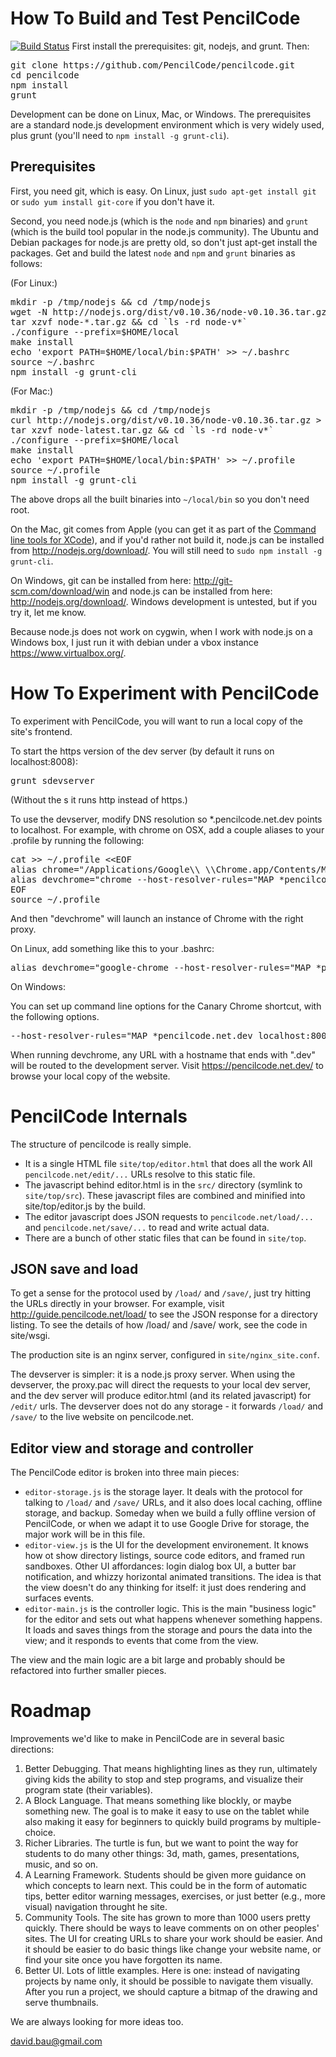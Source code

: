 How To Build and Test PencilCode
================================
[![Build Status](https://travis-ci.org/PencilCode/pencilcode.png?branch=master)](https://travis-ci.org/PencilCode/pencilcode)
First install the prerequisites: git, nodejs, and grunt.  Then:

<pre>
git clone https://github.com/PencilCode/pencilcode.git
cd pencilcode
npm install
grunt
</pre>

Development can be done on Linux, Mac, or Windows.
The prerequisites are a standard node.js development environment
which is very widely used, plus grunt (you'll need to
`npm install -g grunt-cli`).

Prerequisites
-------------

First, you need git, which is easy.  On Linux,
just `sudo apt-get install git` or `sudo yum install git-core`
if you don't have it.

Second, you need node.js (which is the `node` and `npm` binaries)
and `grunt` (which is the build tool popular in the node.js community).
The Ubuntu and Debian packages for node.js are pretty old, so don't
just apt-get install the packages.  Get and build the latest `node` and
`npm` and `grunt` binaries as follows:

(For Linux:)

<pre>
mkdir -p /tmp/nodejs && cd /tmp/nodejs
wget -N http://nodejs.org/dist/v0.10.36/node-v0.10.36.tar.gz
tar xzvf node-*.tar.gz && cd `ls -rd node-v*`
./configure --prefix=$HOME/local
make install
echo 'export PATH=$HOME/local/bin:$PATH' &gt;&gt; ~/.bashrc
source ~/.bashrc
npm install -g grunt-cli
</pre>

(For Mac:)

<pre>
mkdir -p /tmp/nodejs && cd /tmp/nodejs
curl http://nodejs.org/dist/v0.10.36/node-v0.10.36.tar.gz > node-latest.tar.gz
tar xzvf node-latest.tar.gz && cd `ls -rd node-v*`
./configure --prefix=$HOME/local
make install
echo 'export PATH=$HOME/local/bin:$PATH' &gt;&gt; ~/.profile
source ~/.profile
npm install -g grunt-cli
</pre>

The above drops all the built binaries into `~/local/bin` so you
don't need root.

On the Mac, git comes from Apple (you can get it as part of the
[Command line tools for XCode](https://developer.apple.com/downloads/index.action?q=xcode#)),
and if you'd rather not build it, node.js can be installed from
http://nodejs.org/download/.
You will still need to `sudo npm install -g grunt-cli`.

On Windows, git can be installed from here:
http://git-scm.com/download/win and node.js can be installed
from here: http://nodejs.org/download/.  Windows development
is untested, but if you try it, let me know.

Because node.js does not work on cygwin, when I work with node.js
on a Windows box, I just run it with debian under a vbox instance
https://www.virtualbox.org/.


How To Experiment with PencilCode
=================================

To experiment with PencilCode, you will want to run a local
copy of the site's frontend.

To start the https version of the
dev server (by default it runs on localhost:8008):

<pre>
grunt sdevserver
</pre>

(Without the s it runs http instead of https.)

To use the devserver, modify DNS resolution so *.pencilcode.net.dev points to
localhost.  For example, with chrome on OSX, add a couple aliases to
your .profile by running the following:

<pre>
cat &gt;&gt; ~/.profile &lt;&lt;EOF
alias chrome="/Applications/Google\\ \\Chrome.app/Contents/MacOS/Google\\ \\Chrome"
alias devchrome="chrome --host-resolver-rules="MAP *pencilcode.net.dev localhost:8008" --user-data-dir=$HOME/devchrome --ignore-certificate-errors https://pencilcode.net.dev/"
EOF
source ~/.profile
</pre>

And then "devchrome" will launch an instance of Chrome with the right proxy.

On Linux, add something like this to your .bashrc:

<pre>
alias devchrome="google-chrome --host-resolver-rules="MAP *pencilcode.net.dev localhost:8008" --user-data-dir=$HOME/devchrome --ignore-certificate-errors https://pencilcode.net.dev/"
</pre>

On Windows:

You can set up command line options for the Canary Chrome shortcut, with the following options.

<pre>
--host-resolver-rules="MAP *pencilcode.net.dev localhost:8008" --ignore-certificate-errors https://pencilcode.net.dev/"
</pre>

When running devchrome, any URL with a hostname that ends with ".dev"
will be routed to the development server.  Visit https://pencilcode.net.dev/
to browse your local copy of the website.


PencilCode Internals
====================

The structure of pencilcode is really simple.
* It is a single HTML file `site/top/editor.html` that does all the work
  All `pencilcode.net/edit/...` URLs resolve to this static file.
* The javascript behind editor.html is in the `src/` directory (symlink
  to `site/top/src`).  These javascript files are combined and minified
  into site/top/editor.js by the build.
* The editor javascript does JSON requests to `pencilcode.net/load/...`
  and `pencilcode.net/save/...` to read and write actual data.
* There are a bunch of other static files that can be found in
  `site/top`.

JSON save and load
------------------

To get a sense for the protocol used by `/load/` and `/save/`, just
try hitting the URLs directly in your browser.  For example, visit
http://guide.pencilcode.net/load/ to see the JSON response for
a directory listing.  To see the details of how /load/ and /save/
work, see the code in site/wsgi.

The production site is an nginx server, configured in `site/nginx_site.conf`.

The devserver is simpler: it is a node.js proxy server.  When using
the devserver, the proxy.pac will direct the requests to your local
dev server, and the dev server will produce editor.html (and its
related javascript) for `/edit/` urls.  The devserver does not do any
storage - it forwards `/load/` and `/save/` to the live website on
pencilcode.net.

Editor view and storage and controller
--------------------------------------

The PencilCode editor is broken into three main pieces:

* `editor-storage.js` is the storage layer.  It deals with the
  protocol for talking to `/load/` and `/save/` URLs, and it also
  does local caching, offline storage, and backup.  Someday
  when we build a fully offline version of PencilCode, or when
  we adapt it to use Google Drive for storage, the major work
  will be in this file.
* `editor-view.js` is the UI for the development environement.
  It knows how ot show directory listings, source code editors,
  and framed run sandboxes.  Other UI affordances: login dialog
  box UI, a butter bar notification, and whizzy horizontal
  animated transitions.  The idea is that the view doesn't
  do any thinking for itself: it just does rendering and
  surfaces events.
* `editor-main.js` is the controller logic.  This is the main
  "business logic" for the editor and sets out what happens
  whenever something happens.  It loads and saves things
  from the storage and pours the data into the view; and
  it responds to events that come from the view.

The view and the main logic are a bit large and probably should
be refactored into further smaller pieces.

Roadmap
=======

Improvements we'd like to make in PencilCode are in several basic
directions:

1. Better Debugging.  That means highlighting lines as they run,
   ultimately giving kids the ability to stop and step programs,
   and visualize their program state (their variables).
2. A Block Language.  That means something like blockly, or maybe
   something new.  The goal is to make it easy to use on the tablet
   while also making it easy for beginners to quickly build
   programs by multiple-choice.
3. Richer Libraries.  The turtle is fun, but we want to point the
   way for students to do many other things: 3d, math, games,
   presentations, music, and so on.
4. A Learning Framework.  Students should be given more guidance
   on which concepts to learn next.  This could be in the form of
   automatic tips, better editor warning messages, exercises, or
   just better (e.g., more visual) navigation throught he site.
5. Community Tools.  The site has grown to more than 1000 users
   pretty quickly.  There should be ways to leave comments on
   on other peoples' sites.  The UI for creating URLs to share
   your work should be easier.  And it should be easier to do basic
   things like change your website name, or find your site once
   you have forgotten its name.
6. Better UI.  Lots of little examples.  Here is one: instead of
   navigating projects by name only, it should be possible to
   navigate them visually.  After you run a project, we should
   capture a bitmap of the drawing and serve thumbnails.

We are always looking for more ideas too.

david.bau@gmail.com

